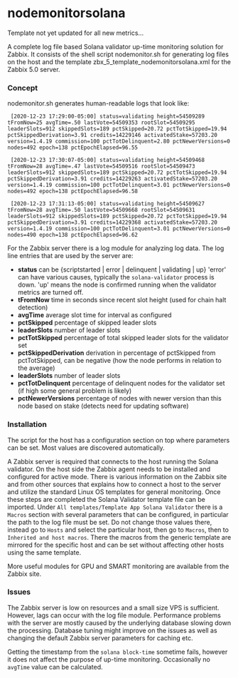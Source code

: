 # nodemonitorsolana

Template not yet updated for all new metrics...

A complete log file based Solana validator up-time monitoring solution for Zabbix. It consists of the shell script nodemonitor.sh for generating log files on the host and the template zbx_5_template_nodemonitorsolana.xml for the Zabbix 5.0 server.

### Concept

nodemonitor.sh generates human-readable logs that look like:

`
[2020-12-23 17:29:00-05:00] status=validating height=54509289 tFromNow=25 avgTime=.50 lastVote=54509353 rootSlot=54509295 leaderSlots=912 skippedSlots=189 pctSkipped=20.72 pctTotSkipped=19.94 pctSkippedDerivation=3.91 credits=14229146 activatedStake=57203.20 version=1.4.19 commission=100 pctTotDelinquent=2.80 pctNewerVersions=0 nodes=492 epoch=138 pctEpochElapsed=96.55`
 
`
[2020-12-23 17:30:07-05:00] status=validating height=54509468 tFromNow=28 avgTime=.47 lastVote=54509516 rootSlot=54509473 leaderSlots=912 skippedSlots=189 pctSkipped=20.72 pctTotSkipped=19.94 pctSkippedDerivation=3.91 credits=14229263 activatedStake=57203.20 version=1.4.19 commission=100 pctTotDelinquent=3.01 pctNewerVersions=0 nodes=492 epoch=138 pctEpochElapsed=96.58`
 
`
[2020-12-23 17:31:13-05:00] status=validating height=54509627 tFromNow=28 avgTime=.50 lastVote=54509668 rootSlot=54509631 leaderSlots=912 skippedSlots=189 pctSkipped=20.72 pctTotSkipped=19.94 pctSkippedDerivation=3.91 credits=14229368 activatedStake=57203.20 version=1.4.19 commission=100 pctTotDelinquent=3.01 pctNewerVersions=0 nodes=490 epoch=138 pctEpochElapsed=96.62`

For the Zabbix server there is a log module for analyzing log data. The log line entries that are used by the server are:

* **status** can be {scriptstarted | error | delinquent | validating | up} 'error' can have various causes, typically the `solana-validator` process is down. 'up' means the node is confirmed running when the validator metrics are turned off.
* **tFromNow** time in seconds since recent slot height (used for chain halt detection)
* **avgTime**  average slot time for interval as configured 
* **pctSkipped** percentage of skipped leader slots
* **leaderSlots** number of leader slots
* **pctTotSkipped** percentage of total skipped leader slots for the validator set 
* **pctSkippedDerivation** derivation in percentage of pctSkipped from pctTotSkipped, can be negative (how the node performs in relation to the average)
* **leaderSlots** number of leader slots
* **pctTotDelinquent** percentage of delinquent nodes for the validator set (if high some general problem is likely)
* **pctNewerVersions** percentage of nodes with newer version than this node based on stake (detects need for updating software)

### Installation

The script for the host has a configuration section on top where parameters can be set. Most values are discovered automatically.

A Zabbix server is required that connects to the host running the Solana validator. On the host side the Zabbix agent needs to be installed and configured for active mode. There is various information on the Zabbix site and from other sources that explains how to connect a host to the server and utilize the standard Linux OS templates for general monitoring. Once these steps are completed the Solana Validator template file can be imported. Under `All templates/Template App Solana Validator` there is a `Macros` section with several parameters that can be configured, in particular the path to the log file must be set. Do not change those values there, instead go to `Hosts` and select the particular host, then go to `Macros`, then to `Inherited and host macros`. There the macros from the generic template are mirrored for the specific host and can be set without affecting other hosts using the same template.

More useful modules for GPU and SMART monitoring are available from the Zabbix site.


### Issues

The Zabbix server is low on resources and a small size VPS is sufficient. However, lags can occur with the log file module. Performance problems with the server are mostly caused by the underlying database slowing down the processing. Database tuning might improve on the issues as well as changing the default Zabbix server parameters for caching etc.

Getting the timestamp from the `solana block-time` sometime fails, however it does not affect the purpose of up-time monitoring. Occasionally no `avgTime` value can be calculated.
